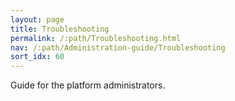 ```yaml
---
layout: page
title: Troubleshooting
permalink: /:path/Troubleshooting.html
nav: /:path/Administration-guide/Troubleshooting
sort_idx: 60
---
```


Guide for the platform administrators.